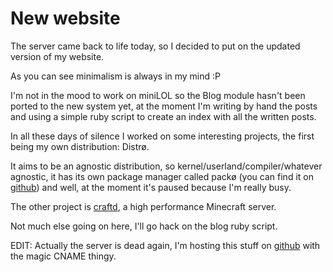 New website
===========

The server came back to life today, so I decided to put on the updated version of my website.

As you can see minimalism is always in my mind :P

I'm not in the mood to work on miniLOL so the Blog module hasn't been ported to the new system yet,
at the moment I'm writing by hand the posts and using a simple ruby script to create an index with all
the written posts.

In all these days of silence I worked on some interesting projects, the first being my own distribution:
Distrø.

It aims to be an agnostic distribution, so kernel/userland/compiler/whatever agnostic, it has its own
package manager called packø (you can find it on [github](https://github.com/distro/packo)) and well,
at the moment it's paused because I'm really busy.

The other project is [craftd](https://github.com/meh/craftd), a high performance Minecraft server.

Not much else going on here, I'll go hack on the blog ruby script.

EDIT: Actually the server is dead again, I'm hosting this stuff on [github](http://meh.github.com) with
the magic CNAME thingy.
